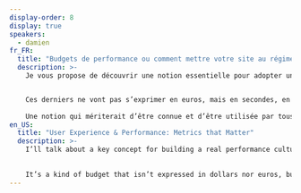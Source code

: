 ```yaml
---
display-order: 8
display: true
speakers:
  - damien
fr_FR:
  title: "Budgets de performance ou comment mettre votre site au régime"
  description: >-
    Je vous propose de découvrir une notion essentielle pour adopter une véritable culture de la performance web sur vos projets : les budgets de performance.


    Ces derniers ne vont pas s’exprimer en euros, mais en secondes, en mégaoctects ou encore en nombre de fichiers !  
    
    Une notion qui mériterait d’être connue et d’être utilisée par tous les métiers du web, pour accompagner le cycle de vie des sites web et reprendre le contrôle de leur rapidité.
en_US:
  title: "User Experience & Performance: Metrics that Matter"
  description: >-
    I’ll talk about a key concept for building a real performance culture for your web projects: the performance budgets.
    
    
    It’s a kind of budget that isn’t expressed in dollars nor euros, but in seconds, megabytes or even in number of requests!
---
```

